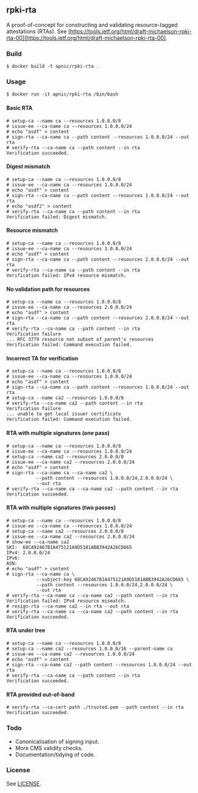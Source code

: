 ## rpki-rta

A proof-of-concept for constructing and validating resource-tagged
attestations (RTAs).  See
[https://tools.ietf.org/html/draft-michaelson-rpki-rta-00](https://tools.ietf.org/html/draft-michaelson-rpki-rta-00).

### Build

    $ docker build -t apnic/rpki-rta .

### Usage

    $ docker run -it apnic/rpki-rta /bin/bash

#### Basic RTA

    # setup-ca --name ca --resources 1.0.0.0/8
    # issue-ee --ca-name ca --resources 1.0.0.0/24
    # echo "asdf" > content
    # sign-rta --ca-name ca --path content --resources 1.0.0.0/24 --out rta
    # verify-rta --ca-name ca --path content --in rta
    Verification succeeded.

#### Digest mismatch

    # setup-ca --name ca --resources 1.0.0.0/8
    # issue-ee --ca-name ca --resources 1.0.0.0/24
    # echo "asdf" > content
    # sign-rta --ca-name ca --path content --resources 1.0.0.0/24 --out rta
    # echo "asdf2" > content
    # verify-rta --ca-name ca --path content --in rta
    Verification failed: Digest mismatch.

#### Resource mismatch

    # setup-ca --name ca --resources 1.0.0.0/8
    # issue-ee --ca-name ca --resources 1.0.0.0/24
    # echo "asdf" > content
    # sign-rta --ca-name ca --path content --resources 2.0.0.0/24 --out rta
    # verify-rta --ca-name ca --path content --in rta
    Verification failed: IPv4 resource mismatch.

#### No validation path for resources

    # setup-ca --name ca --resources 1.0.0.0/8
    # issue-ee --ca-name ca --resources 2.0.0.0/24
    # echo "asdf" > content
    # sign-rta --ca-name ca --path content --resources 2.0.0.0/24 --out rta
    # verify-rta --ca-name ca --path content --in rta
    Verification failure
    ... RFC 3779 resource not subset of parent's resources
    Verification failed: Command execution failed.

#### Incorrect TA for verification

    # setup-ca --name ca --resources 1.0.0.0/8
    # issue-ee --ca-name ca --resources 1.0.0.0/24
    # echo "asdf" > content
    # sign-rta --ca-name ca --path content --resources 1.0.0.0/24 --out rta
    # setup-ca --name ca2 --resources 1.0.0.0/8
    # verify-rta --ca-name ca2 --path content --in rta
    Verification failure
    ... unable to get local issuer certificate
    Verification failed: Command execution failed.

#### RTA with multiple signatures (one pass)

    # setup-ca --name ca --resources 1.0.0.0/8
    # issue-ee --ca-name ca --resources 1.0.0.0/24
    # setup-ca --name ca2 --resources 2.0.0.0/8
    # issue-ee --ca-name ca2 --resources 2.0.0.0/24
    # echo "asdf" > content
    # sign-rta --ca-name ca --ca-name ca2 \
               --path content --resources 1.0.0.0/24,2.0.0.0/24 \
               --out rta
    # verify-rta --ca-name ca --ca-name ca2 --path content --in rta
    Verification succeeded.

#### RTA with multiple signatures (two passes)

    # setup-ca --name ca --resources 1.0.0.0/8
    # issue-ee --ca-name ca --resources 1.0.0.0/24
    # setup-ca --name ca2 --resources 2.0.0.0/8
    # issue-ee --ca-name ca2 --resources 2.0.0.0/24
    # show-ee --ca-name ca2
    SKI:  68CA92467B1A475121A9D5181ABB3942A26CD665
    IPv4: 2.0.0.0/24
    IPv6:
    ASN:
    # echo "asdf" > content
    # sign-rta --ca-name ca \
               --subject-key 68CA92467B1A475121A9D5181ABB3942A26CD665 \
               --path content --resources 1.0.0.0/24,2.0.0.0/24 \
               --out rta
    # verify-rta --ca-name ca --ca-name ca2 --path content --in rta
    Verification failed: IPv4 resource mismatch.
    # resign-rta --ca-name ca2 --in rta --out rta
    # verify-rta --ca-name ca --ca-name ca2 --path content --in rta
    Verification succeeded.

#### RTA under tree

    # setup-ca --name ca --resources 1.0.0.0/8
    # setup-ca --name ca2 --resources 1.0.0.0/16 --parent-name ca
    # issue-ee --ca-name ca2 --resources 1.0.0.0/24
    # echo "asdf" > content
    # sign-rta --ca-name ca2 --path content --resources 1.0.0.0/24 --out rta
    # verify-rta --ca-name ca --path content --in rta
    Verification succeeded.

#### RTA provided out-of-band

    # verify-rta --ca-cert-path ./trusted.pem --path content --in rta
    Verification succeeded.

### Todo

   - Canonicalisation of signing input.
   - More CMS validity checks.
   - Documentation/tidying of code.

### License

See [LICENSE](./LICENSE).

